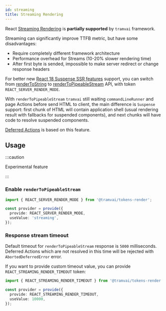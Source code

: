 ```yaml
---
id: streaming
title: Streaming Rendering
---
```


React [Streaming Rendering](https://www.patterns.dev/posts/streaming-ssr) is **partially supported** by `tramvai` framework.

Streaming can significantly improve TTFB metric, but have some disadvantages:
- Require completely different framework architecture
- Performance overhead for Streams (10-20% slower rendering time)
- After first byte is sended, impossible to make server redirect or change response headers

For better new [React 18 Suspense SSR features](https://beta.reactjs.org/reference/react-dom/server/renderToString#when-a-component-suspends-the-html-always-contains-a-fallback) support, you can switch from [renderToString](https://beta.reactjs.org/reference/react-dom/server/renderToString) to [renderToPipeableStream](https://beta.reactjs.org/reference/react-dom/server/renderToPipeableStream) API, with token `REACT_SERVER_RENDER_MODE`.

With `renderToPipeableStream` `tramvai` still waiting `commandLineRunner` and page Actions before send HTML to client, the main difference is `Suspense` support: first chunk of HTML will contain application shell (usual rendering result with fallbacks for suspended components), and next chunks will have code to resolve suspended components.

[Deferred Actions](03-features/09-data-fetching/06-streaming-data.md) is based on this feature.

## Usage

:::caution

Experimental feature

:::

### Enable `renderToPipeableStream`

```ts
import { REACT_SERVER_RENDER_MODE } from '@tramvai/tokens-render';

const provider = provide({
  provide: REACT_SERVER_RENDER_MODE,
  useValue: 'streaming',
});
```

### Response stream timeout

Default timeout for `renderToPipeableStream` response is `5000` milliseconds. Deferred Actions which are not resolved in this time will be rejected with `AbortedDeferredError` error.

If you want to provide custom timeout value, you can provide `REACT_STREAMING_RENDER_TIMEOUT` token:

```ts
import { REACT_STREAMING_RENDER_TIMEOUT } from '@tramvai/tokens-render';

const provider = provide({
  provide: REACT_STREAMING_RENDER_TIMEOUT,
  useValue: 10000,
});
```
